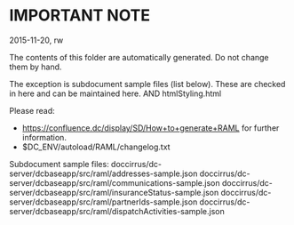 # IMPORTANT NOTE

2015-11-20, rw

The contents of this folder are automatically generated.  Do not change them by hand.

The exception is subdocument sample files (list below).  These are checked in here and can be maintained here.
AND
htmlStyling.html

Please read:
* https://confluence.dc/display/SD/How+to+generate+RAML  for further information.
* $DC_ENV/autoload/RAML/changelog.txt


Subdocument sample files:
doccirrus/dc-server/dcbaseapp/src/raml/addresses-sample.json
doccirrus/dc-server/dcbaseapp/src/raml/communications-sample.json
doccirrus/dc-server/dcbaseapp/src/raml/insuranceStatus-sample.json
doccirrus/dc-server/dcbaseapp/src/raml/partnerIds-sample.json
doccirrus/dc-server/dcbaseapp/src/raml/dispatchActivities-sample.json
